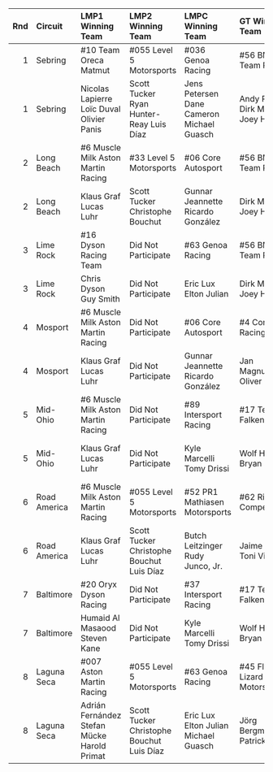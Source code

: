 |   Rnd | Circuit      | LMP1 Winning Team                           | LMP2 Winning Team                         | LMPC Winning Team                         | GT Winning Team                    | GTC Winning Team                                  | Results   |
|------:|:-------------|:--------------------------------------------|:------------------------------------------|:------------------------------------------|:-----------------------------------|:--------------------------------------------------|:----------|
|     1 | Sebring      | #10 Team Oreca Matmut                       | #055 Level 5 Motorsports                  | #036 Genoa Racing                         | #56 BMW Team RLL                   | #054 Black Swan Racing                            | Results   |
|     1 | Sebring      | Nicolas Lapierre Loïc Duval Olivier Panis   | Scott Tucker Ryan Hunter-Reay Luis Díaz   | Jens Petersen Dane Cameron Michael Guasch | Andy Priaulx Dirk Müller Joey Hand | Tim Pappas Sebastiaan Bleekemolen Damien Faulkner | Results   |
|     2 | Long Beach   | #6 Muscle Milk Aston Martin Racing          | #33 Level 5 Motorsports                   | #06 Core Autosport                        | #56 BMW Team RLL                   | #54 Black Swan Racing                             | Results   |
|     2 | Long Beach   | Klaus Graf Lucas Luhr                       | Scott Tucker Christophe Bouchut           | Gunnar Jeannette Ricardo González         | Dirk Müller Joey Hand              | Tim Pappas Jeroen Bleekemolen                     | Results   |
|     3 | Lime Rock    | #16 Dyson Racing Team                       | Did Not Participate                       | #63 Genoa Racing                          | #56 BMW Team RLL                   | #68 TRG                                           | Results   |
|     3 | Lime Rock    | Chris Dyson Guy Smith                       | Did Not Participate                       | Eric Lux Elton Julian                     | Dirk Müller Joey Hand              | Dion von Moltke Mike Piera                        | Results   |
|     4 | Mosport      | #6 Muscle Milk Aston Martin Racing          | Did Not Participate                       | #06 Core Autosport                        | #4 Corvette Racing                 | #66 TRG                                           | Results   |
|     4 | Mosport      | Klaus Graf Lucas Luhr                       | Did Not Participate                       | Gunnar Jeannette Ricardo González         | Jan Magnussen Oliver Gavin         | Duncan Ende Spencer Pumpelly                      | Results   |
|     5 | Mid-Ohio     | #6 Muscle Milk Aston Martin Racing          | Did Not Participate                       | #89 Intersport Racing                     | #17 Team Falken Tire               | #66 TRG                                           | Results   |
|     5 | Mid-Ohio     | Klaus Graf Lucas Luhr                       | Did Not Participate                       | Kyle Marcelli Tomy Drissi                 | Wolf Henzler Bryan Sellers         | Duncan Ende Spencer Pumpelly                      | Results   |
|     6 | Road America | #6 Muscle Milk Aston Martin Racing          | #055 Level 5 Motorsports                  | #52 PR1 Mathiasen Motorsports             | #62 Risi Competizione              | #54 Black Swan Motorsports                        | Results   |
|     6 | Road America | Klaus Graf Lucas Luhr                       | Scott Tucker Christophe Bouchut Luis Díaz | Butch Leitzinger Rudy Junco, Jr.          | Jaime Melo Toni Vilander           | Tim Pappas Jeroen Bleekemolen                     | Results   |
|     7 | Baltimore    | #20 Oryx Dyson Racing                       | Did Not Participate                       | #37 Intersport Racing                     | #17 Team Falken Tire               | #54 Black Swan Racing                             | Results   |
|     7 | Baltimore    | Humaid Al Masaood Steven Kane               | Did Not Participate                       | Kyle Marcelli Tomy Drissi                 | Wolf Henzler Bryan Sellers         | Tim Pappas Jeroen Bleekemolen                     | Results   |
|     8 | Laguna Seca  | #007 Aston Martin Racing                    | #055 Level 5 Motorsports                  | #63 Genoa Racing                          | #45 Flying Lizard Motorsports      | #66 TRG                                           | Results   |
|     8 | Laguna Seca  | Adrián Fernández Stefan Mücke Harold Primat | Scott Tucker Christophe Bouchut Luis Díaz | Eric Lux Elton Julian Michael Guasch      | Jörg Bergmeister Patrick Long      | Duncan Ende Peter Ludwig Spencer Pumpelly         | Results   |